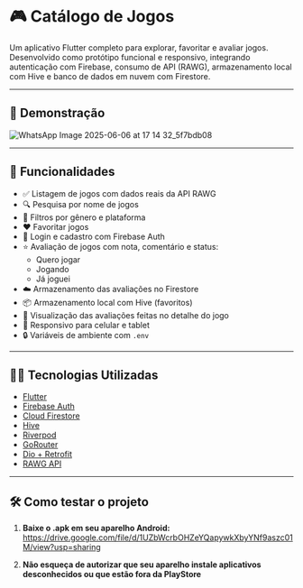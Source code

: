 # 🎮 Catálogo de Jogos

Um aplicativo Flutter completo para explorar, favoritar e avaliar jogos.
Desenvolvido como protótipo funcional e responsivo, integrando autenticação com Firebase, consumo de API (RAWG), armazenamento local com Hive e banco de dados em nuvem com Firestore.

---

## 📱 Demonstração

![WhatsApp Image 2025-06-06 at 17 14 32_5f7bdb08](https://github.com/user-attachments/assets/f1954612-6ca6-4d4a-b470-aa5a5a1732ba)

---

## 🚀 Funcionalidades

- ✅ Listagem de jogos com dados reais da API RAWG
- 🔍 Pesquisa por nome de jogos
- 🎯 Filtros por gênero e plataforma
- ❤️ Favoritar jogos
- 🔐 Login e cadastro com Firebase Auth
- ⭐ Avaliação de jogos com nota, comentário e status:
  - Quero jogar
  - Jogando
  - Já joguei
- ☁️ Armazenamento das avaliações no Firestore
- 📦 Armazenamento local com Hive (favoritos)
- 💬 Visualização das avaliações feitas no detalhe do jogo
- 📱 Responsivo para celular e tablet
- 🔒 Variáveis de ambiente com `.env`

---

## 🧑‍💻 Tecnologias Utilizadas

- [Flutter](https://flutter.dev/)
- [Firebase Auth](https://firebase.google.com/products/auth)
- [Cloud Firestore](https://firebase.google.com/products/firestore)
- [Hive](https://pub.dev/packages/hive)
- [Riverpod](https://pub.dev/packages/flutter_riverpod)
- [GoRouter](https://pub.dev/packages/go_router)
- [Dio + Retrofit](https://pub.dev/packages/retrofit)
- [RAWG API](https://rawg.io/apidocs)

---

## 🛠️ Como testar o projeto

1. **Baixe o .apk em seu aparelho Android:**
https://drive.google.com/file/d/1UZbWcrbOHZeYQapywkXbyYNf9aszc01M/view?usp=sharing

2. **Não esqueça de autorizar que seu aparelho instale aplicativos desconhecidos ou que estão fora da PlayStore**
